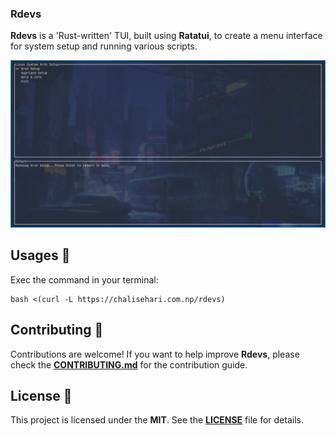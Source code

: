 ### Rdevs

**Rdevs** is a 'Rust-written' TUI, built using <strong>Ratatui</strong>, to create a menu interface for system setup and running various scripts.

![Preview](preview/rdevs.png)

## Usages 🚀
Exec the command in your terminal:
```shell
bash <(curl -L https://chalisehari.com.np/rdevs)
```

## Contributing 🤝 

Contributions are welcome! If you want to help improve **Rdevs**, please check the **[CONTRIBUTING.md](https://github.com/harilvfs/rdevs/blob/main/.github/CONTRIBUTING.md)** for the contribution guide.

## License 📄 

This project is licensed under the **MIT**. See the **[LICENSE](LICENSE)** file for details.
